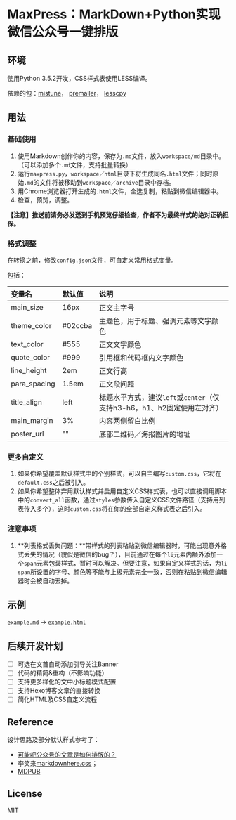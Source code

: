 # MaxPress：MarkDown+Python实现微信公众号一键排版

## 环境

使用Python 3.5.2开发，CSS样式表使用LESS编译。

依赖的包：[mistune](https://github.com/lepture/mistune)，
[premailer](https://github.com/peterbe/premailer)，
[lesscpy](https://github.com/lesscpy/lesscpy)

## 用法

### 基础使用

1. 使用Markdown创作你的内容，保存为`.md`文件，放入`workspace/md`目录中。（可以添加多个`.md`文件，支持批量转换）
2. 运行`maxpress.py`，`workspace／html`目录下将生成同名`.html`文件；同时原始`.md`的文件将被移动到`workspace／archive`目录中存档。
3. 用Chrome浏览器打开生成的`.html`文件，全选复制，粘贴到微信编辑器中。
4. 检查，预览，调整。

**【注意】推送前请务必发送到手机预览仔细检查，作者不为最终样式的绝对正确担保。**

### 格式调整

在转换之前，修改`config.json`文件，可自定义常用格式变量。

包括：

| 变量名 | 默认值 | 说明 |
| :----- | :----- | :---- |
|main_size     |16px   |正文主字号|
|theme_color   |#02ccba|主题色，用于标题、强调元素等文字颜色|
|text_color    |#555   |正文文字颜色|
|quote_color   |#999   |引用框和代码框内文字颜色|
|line_height   |2em    |正文行高|
|para_spacing  |1.5em  |正文段间距|
|title_align   |left   |标题水平方式，建议`left`或`center`（仅支持h3-h6，h1、h2固定使用左对齐）|
|main_margin   |3%     |内容两侧留白比例|
|poster_url    |""     |底部二维码／海报图片的地址|

### 更多自定义

1. 如果你希望覆盖默认样式中的个别样式，可以自主编写`custom.css`，它将在`default.css`之后被引入。
2. 如果你希望整体弃用默认样式并启用自定义CSS样式表，也可以直接调用脚本中的`convert_all`函数，通过`styles`参数传入自定义CSS文件路径（支持用列表传入多个），这时`custom.css`将在你的全部自定义样式表之后引入。

### 注意事项

1. **列表格式丢失问题：**带样式的列表粘贴到微信编辑器时，可能出现意外格式丢失的情况（貌似是微信的bug？），目前通过在每个`li`元素内额外添加一个`span`元素包装样式，暂时可以解决。但要注意，如果自定义样式的话，为`li span`所设置的字号、颜色等不能与上级元素完全一致，否则在粘贴到微信编辑器时会被自动去掉。

## 示例

[`example.md`](https://github.com/insula1701/maxpress/blob/master/workspace/md/example.md) -> 
[`example.html`](https://github.com/insula1701/maxpress/blob/master/workspace/md/example.html)

## 后续开发计划

- [ ] 可选在文首自动添加引导关注Banner
- [ ] 代码的精简&重构（不影响功能）
- [ ] 支持更多样化的文中小标题模式配置
- [ ] 支持Hexo博客文章的直接转换
- [ ] 简化HTML及CSS自定义流程

## Reference

设计思路及部分默认样式参考了：
 - [可能吧公众号的文章是如何排版的？](https://kenengba.com/post/3507.html)
 - 李笑来[markdownhere.css](https://gist.github.com/xiaolai/aa190255b7dde302d10208ae247fc9f2)；
 - [MDPUB](http://md.codingpy.com/)

## License

MIT